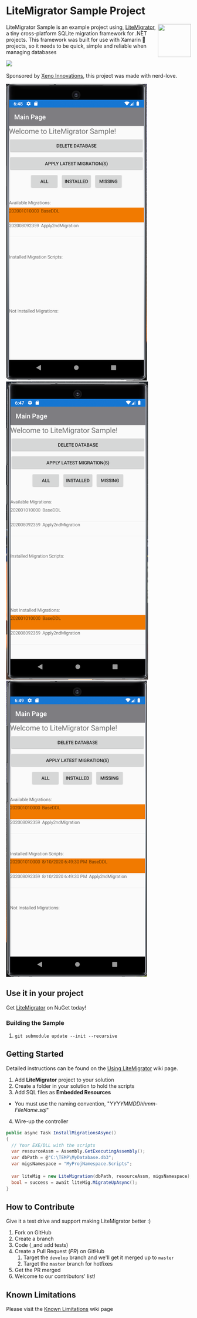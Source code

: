 # LiteMigrator Sample Project

<img align="right" width="90" height="90" src="https://raw.githubusercontent.com/xenoinc/SQLiteMigrator/master/docs/logo.png">LiteMigrator Sample is an example project using, [LiteMigrator](https://github.com/xenoinc/LiteMigrator), a tiny cross-platform SQLite migration framework for .NET projects. This framework was built for use with Xamarin 🐒 projects, so it needs to be quick, simple and reliable when managing databases

[![](https://img.shields.io/nuget/v/Xeno.LiteMigrator?color=blue)](https://www.nuget.org/packages/Xeno.LiteMigrator/)

Sponsored by [Xeno Innovations](https://xenoinc.com), this project was made with nerd-love.

![](docs/1-AvailableMigrations.png) ![](docs/2-NotInstalled.png) ![](docs/3-Installed.png)


## Use it in your project

Get [LiteMigrator](https://www.nuget.org/packages/Xeno.LiteMigrator) on NuGet today!

### Building the Sample

1. `git submodule update --init --recursive`

## Getting Started

Detailed instructions can be found on the [Using LiteMigrator](https://github.com/xenoinc/SQLiteMigrator/wiki/Using-LiteMigrator) wiki page.

1. Add **LiteMigrator** project to your solution
2. Create a folder in your solution to hold the scripts
3. Add SQL files as **Embedded Resources**
  * You must use the naming convention, "_YYYYMMDDhhmm-FileName.sql_"
4. Wire-up the controller

```cs
public async Task InstallMigrationsAsync()
{
  // Your EXE/DLL with the scripts
  var resourceAssm = Assembly.GetExecutingAssembly();
  var dbPath = @"C:\TEMP\MyDatabase.db3";
  var migsNamespace = "MyProjNamespace.Scripts";

  var liteMig = new LiteMigration(dbPath, resourceAssm, migsNamespace);
  bool = success = await liteMig.MigrateUpAsync();
}
```

## How to Contribute

Give it a test drive and support making LiteMigrator better :)

1. Fork on GitHub
2. Create a branch
3. Code (_and add tests)
4. Create a Pull Request (_PR_) on GitHub
   1. Target the ``develop`` branch and we'll get it merged up to ``master``
   2. Target the ``master`` branch for hotfixes
5. Get the PR merged
6. Welcome to our contributors' list!

## Known Limitations
Please visit the [Known Limitations](https://github.com/xenoinc/SQLiteMigrator/wiki/Known-Limitations) wiki page
